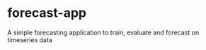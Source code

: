 # forecast-app
A simple forecasting application to train, evaluate and forecast on timeseries data 

